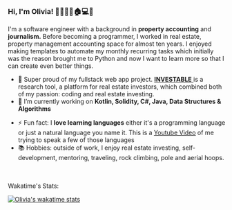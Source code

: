 ### Hi, I'm Olivia! 👋🍀🍉🐵🏠💻🧘

<!--
**olivia-tran/olivia-tran** is a ✨ _special_ ✨ repository because its `README.md` (this file) appears on your GitHub profile.

Here are some ideas to get you started:

- 🔭 I’m currently working on ...
- 🌱 I’m currently learning ...
- 👯 I’m looking to collaborate on ...
- 🤔 I’m looking for help with ...
- 💬 Ask me about ...
- 📫 How to reach me: ...
- 😄 Pronouns: ...
- ⚡ Fun fact: ...
-->


I'm a software engineer with a background in **property accounting** and **journalism.** Before becoming a programmer, I worked in real estate, property management accounting space for almost ten years. I enjoyed making templates to automate my monthly recurring tasks which initially was the reason brought me to Python and now I want to learn more so that I can create even better things. 
- 🔭 Super proud of my fullstack web app project. [**INVESTABLE** ](https://github.com/olivia-tran/investable-rental-property-investor-tool) is a research tool, a platform for real estate investors, which combined both of my passion: coding and real estate investing.
- 🌱 I’m currently working on **Kotlin, Solidity, C#, Java, Data Structures & Algorithms**
<!-- - 📫 How to reach me: Here is my [LinkedIn ](https://www.linkedin.com/in/oliviatran99/)profile, let's connect! -->
- ⚡ Fun fact: I **love learning languages** either it's a programming language or just a natural language you name it. This is a [Youtube Video](https://www.youtube.com/watch?v=Dp5WJFkNYEU) of me trying to speak a few of those languages
- 📚 Hobbies: outside of work, I enjoy real estate investing, self-development, mentoring, traveling, rock climbing, pole and aerial hoops.

<br>

<br>
Wakatime's Stats:

[![Olivia's wakatime stats](https://github-readme-stats.vercel.app/api/wakatime?username=olivia_tran&layout=compact&show_icons=true&theme=chartreuse-dark)](https://github.com/olivia-tran/github-readme-stats)


